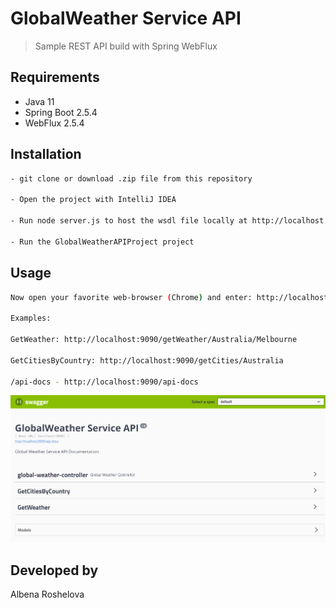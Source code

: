# GlobalWeather Service API

> Sample REST API build with Spring WebFlux

## Requirements

- Java 11
- Spring Boot 2.5.4
- WebFlux 2.5.4

## Installation

```bash
- git clone or download .zip file from this repository

- Open the project with IntelliJ IDEA

- Run node server.js to host the wsdl file locally at http://localhost:8080/GlobalWeather?wsdl

- Run the GlobalWeatherAPIProject project
```

## Usage

```bash
Now open your favorite web-browser (Chrome) and enter: http://localhost:9090/swagger-ui.html

Examples:

GetWeather: http://localhost:9090/getWeather/Australia/Melbourne

GetCitiesByCountry: http://localhost:9090/getCities/Australia

/api-docs - http://localhost:9090/api-docs

```
![swagger-ui](./images/api.png)

## Developed by
Albena Roshelova
